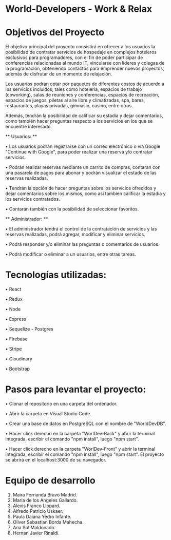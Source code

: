 # World-Developers - Work & Relax

# Objetivos del Proyecto

El objetivo principal del proyecto consistirá en ofrecer a los usuarios la posibilidad de contratar servicios de hospedaje en complejos hoteleros exclusivos para programadores, con el fin de poder participar de conferencias relacionadas al mundo IT, vincularse con líderes y colegas de la programación, obteniendo contactos para emprender nuevos proyectos, además de disfrutar de un momento de relajación.

Los usuarios podrán optar por paquetes de diferentes costos de acuerdo a los servicios incluidos, tales como hotelería, espacios de trabajo (coworking), salas de reuniones y conferencias, espacios de recreación, espacios de juegos, piletas al aire libre y climatizadas, spa, bares, restaurantes, playas privadas, gimnasio, casino, entre otros.

Además, tendrán la posibilidad de calificar su estadía y dejar comentarios, como también hacer preguntas respecto a los servicios en los que se encuentre interesado.

** Usuarios: **

•	Los usuarios podrán registrarse con un correo electrónico o vía Google "Continue with Google", para poder realizar una reserva y/o contratar servicios.

• Podrán realizar reservas mediante un carrito de compras, contaran con una pasarela de pagos para abonar y podrán visualizar el estado de las reservas realizadas.

•	Tendrán la opción de hacer preguntas sobre los servicios ofrecidos y dejar comentarios sobre los mismos, como asi tambien calificar la estadía y los servicios contratados.

•	Contarán también con la posibilidad de seleccionar favoritos.

** Administrador: **

•	El administrador tendrá el control de la contratación de servicios y las reservas realizadas, podrá agregar, modificar y eliminar servicios. 

•	Podrá responder y/o eliminar las preguntas o comentarios de usuarios. 

•	Podrá modificar o eliminar a un usuarios, entre otras tareas.


# Tecnologías utilizadas:

 •	React
 
 •	Redux
 
 •	Node
 
 •	Express
 
 •	Sequelize - Postgres
 
 •	Firebase
 
 •	Stripe
 
 •	Cloudinary
 
 •	Bootstrap
 

 # Pasos para levantar el proyecto:

•	Clonar el repositorio en una carpeta del ordenador.

•	Abrir la carpeta en Visual Studio Code.

•	Crear una base de datos en PostgreSQL con el nombre de "WorldDevDB".

•	Hacer click derecho en la carpeta "WorlDev-Back" y abrir la terminal integrada, escribir el comando "npm install", luego "npm start".

•	Hacer click derecho en la carpeta "WorlDev-Front" y abrir la terminal integrada, escribir el comando "npm install", luego "npm start". El proyecto se abrirá en el localhost:3000 de su navegador.





# Equipo de desarrollo

1. Maira Fernanda Bravo Madrid.
2. Maria de los Angeles Gallardo.
3. Alexis Franco Llopard.
4. Alfredo Patricio Uskaer.
5. Paula Daiana Yedro Infante.
6. Oliver Sebastian Borda Mahecha.
7. Ana Sol Maldonado.
8. Hernan Javier Rinaldi.

